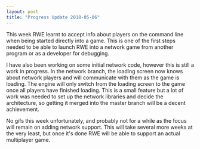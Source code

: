 ```yaml
---
layout: post
title: "Progress Update 2018-05-06"
---
```


This week RWE learnt to accept info about players on the command line when being started directly into a game. This is one of the first steps needed to be able to launch RWE into a network game from another program or as a developer for debugging.

I have also been working on some initial network code, however this is still a work in progress. In the network branch, the loading screen now knows about network players and will communicate with them as the game is loading. The engine will only switch from the loading screen to the game once all players have finished loading. This is a small feature but a lot of work was needed to set up the network libraries and decide the architecture, so getting it merged into the master branch will be a decent achievement.

No gifs this week unfortunately, and probably not for a while as the focus will remain on adding network support. This will take several more weeks at the very least, but once it's done RWE will be able to support an actual multiplayer game.
